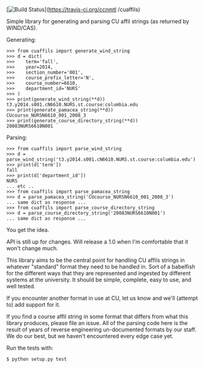 [![Build Status](https://travis-ci.org/ccnmtl/cuaffils.svg?branch=master)](https://travis-ci.org/ccnmtl
/cuaffils)

Simple library for generating and parsing CU affil
strings (as returned by WIND/CAS).

Generating:

    >>> from cuaffils import generate_wind_string
    >>> d = dict(
    >>>    term='fall',
    >>>    year=2014,
    >>>    section_number='001',
    >>>    course_prefix_letter='N',
    >>>    course_number=6610,
    >>>    department_id='NURS'
    >>> )
    >>> print(generate_wind_string(**d))
    t3.y2014.s001.cN6610.NURS.st.course:columbia.edu
    >>> print(generate_pamacea_string(**d))
    CUcourse_NURSN6610_001_2008_3
    >>> print(generate_course_directory_string(**d))
    20083NURS6610N001

Parsing:

    >>> from cuaffils import parse_wind_string
    >>> d = parse_wind_string('t3.y2014.s001.cN6610.NURS.st.course:columbia.edu')
    >>> print(d['term'])
    fall
    >>> print(d['department_id'])
    NURS
    ... etc ..
    >>> from cuaffils import parse_pamacea_string
    >>> d = parse_pamacea_string('CUcourse_NURSN6610_001_2008_3')
    ... same dict as response ...
    >>> from cuaffils import parse_course_directory_string
    >>> d = parse_course_directory_string('20083NURS6610N001')
    ... same dict as response ...

You get the idea.

API is still up for changes. Will release a 1.0 when I'm comfortable
that it won't change much.

This library aims to be the central point for handling CU affils
strings in whatever "standard" format they need to be handled in. Sort
of a babelfish for the different ways that they are represented
and ingested by different systems at the university. It should be
simple, complete, easy to use, and well tested.

If you encounter another format in use at CU, let us know and
we'll (attempt to) add support for it.

If you find a course affil string in some format that differs from
what this library produces, please file an issue. All of the parsing
code here is the result of years of reverse engineering un-documented
formats by our staff. We do our best, but we haven't encountered every
edge case yet.

Run the tests with:

    $ python setup.py test
